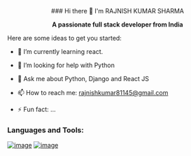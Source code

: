 <div align='center'>
 ### Hi there 👋 I'm RAJNISH KUMAR SHARMA

**A passionate full stack developer from India**
</div>
Here are some ideas to get you started:

<!-- - 🔭 I’m currently working on ... -->
- 🌱 I’m currently learning react.
<!-- - 👯 I’m looking to collaborate on ... -->
- 🤔 I’m looking for help with Python
  
- 💬 Ask me about Python, Django and React JS
  
- 📫 How to reach me: rajnishkumar81145@gmail.com
<!-- - 😄 Pronouns: ... -->
- ⚡ Fun fact: ...
  
### Languages and Tools:

<a href="https://www.w3schools.com/python/default.asp">![image](https://github.com/user-attachments/assets/3db7cc52-7759-41a3-a66b-10316ab5a065)</a>
<a href="https://www.jetbrains.com/pycharm/editions/">![image](https://github.com/user-attachments/assets/d3e1ba38-591f-445f-8654-8f33e328f205)</a>
